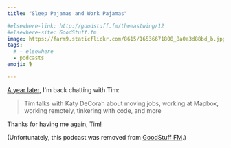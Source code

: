 ```yaml
---
title: "Sleep Pajamas and Work Pajamas"

#elsewhere-link: http://goodstuff.fm/theeastwing/12
#elsewhere-site: GoodStuff.fm
image: https://farm9.staticflickr.com/8615/16536671800_8a0a3d88bd_b.jpg
tags:
  # - elsewhere
  - podcasts
emoji: 🎙

---
```


[A year later](/code/2014/03/14/the-east-wing/), I'm back chatting with Tim:

> Tim talks with Katy DeCorah about moving jobs, working at Mapbox, working remotely, tinkering with code, and more

Thanks for having me again, Tim!

(Unfortunately, this podcast was removed from [GoodStuff FM](http://goodstuff.fm/).)
